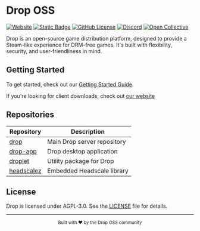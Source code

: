 # Drop OSS

[![Website](https://img.shields.io/badge/website-000000?style=for-the-badge&logo=About.me&logoColor=white)](https://droposs.org)
[![Static Badge](https://img.shields.io/badge/FORUM-blue?style=for-the-badge)](https://forum.droposs.org)
[![GitHub License](https://img.shields.io/badge/AGPL--3.0-red?style=for-the-badge)](LICENSE)
[![Discord](https://img.shields.io/badge/Discord-5865F2?style=for-the-badge&logo=discord&logoColor=white)](https://discord.gg/ACq4qZp4a9)
[![Open Collective](https://img.shields.io/badge/OpenCollective-1F87FF?style=for-the-badge&logo=OpenCollective&logoColor=white)](https://opencollective.com/drop-oss)

Drop is an open-source game distribution platform, designed to provide a Steam-like experience for DRM-free games. It's built with flexibility, security, and user-friendliness in mind.

## Getting Started

To get started, check out our [Getting Started Guide](https://docs.droposs.org/docs/guides/quickstart/). 

If you're looking for client downloads, check out [our website](https://droposs.org/download)

## Repositories

| Repository | Description |
|------------|-------------|
| [drop](https://github.com/Drop-OSS/drop) | Main Drop server repository |
| [drop-app](https://github.com/Drop-OSS/drop-app) | Drop desktop application |
| [droplet](https://github.com/Drop-OSS/droplet) | Utility package for Drop |
| [headscalez](https://github.com/Drop-OSS/headscalez) | Embedded Headscale library |

## License

Drop is licensed under AGPL-3.0. See the [LICENSE](https://github.com/Drop-OSS/drop/blob/develop/LICENSE) file for details.

---

<p align="center">
  <sub>Built with ❤️ by the Drop OSS community</sub>
</p> 
